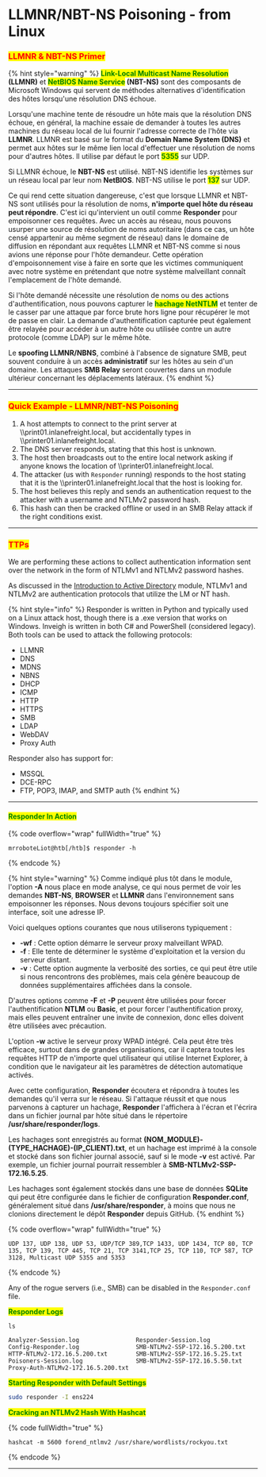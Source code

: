# LLMNR/NBT-NS Poisoning - from Linux

### <mark style="color:red;">LLMNR & NBT-NS Primer</mark>

{% hint style="warning" %}
<mark style="color:green;">**Link-Local Multicast Name Resolution**</mark>**&#x20;(LLMNR)** et <mark style="color:green;">**NetBIOS Name Service**</mark>**&#x20;(NBT-NS)** sont des composants de Microsoft Windows qui servent de méthodes alternatives d'identification des hôtes lorsqu'une résolution DNS échoue.

Lorsqu'une machine tente de résoudre un hôte mais que la résolution DNS échoue, en général, la machine essaie de demander à toutes les autres machines du réseau local de lui fournir l'adresse correcte de l'hôte via **LLMNR**. LLMNR est basé sur le format du **Domain Name System (DNS)** et permet aux hôtes sur le même lien local d'effectuer une résolution de noms pour d'autres hôtes. Il utilise par défaut le port <mark style="color:green;">**5355**</mark> sur UDP.

Si LLMNR échoue, le **NBT-NS** est utilisé. NBT-NS identifie les systèmes sur un réseau local par leur nom **NetBIOS**. NBT-NS utilise le port <mark style="color:green;">**137**</mark> sur UDP.

Ce qui rend cette situation dangereuse, c'est que lorsque LLMNR et NBT-NS sont utilisés pour la résolution de noms, **n'importe quel hôte du réseau peut répondre**. C'est ici qu'intervient un outil comme **Responder** pour empoisonner ces requêtes. Avec un accès au réseau, nous pouvons usurper une source de résolution de noms autoritaire (dans ce cas, un hôte censé appartenir au même segment de réseau) dans le domaine de diffusion en répondant aux requêtes LLMNR et NBT-NS comme si nous avions une réponse pour l'hôte demandeur. Cette opération d'empoisonnement vise à faire en sorte que les victimes communiquent avec notre système en prétendant que notre système malveillant connaît l'emplacement de l'hôte demandé.

Si l'hôte demandé nécessite une résolution de noms ou des actions d'authentification, nous pouvons capturer le <mark style="color:green;">**hachage NetNTLM**</mark> et tenter de le casser par une attaque par force brute hors ligne pour récupérer le mot de passe en clair. La demande d'authentification capturée peut également être relayée pour accéder à un autre hôte ou utilisée contre un autre protocole (comme LDAP) sur le même hôte.

Le **spoofing LLMNR/NBNS**, combiné à l'absence de signature SMB, peut souvent conduire à un accès **administratif** sur les hôtes au sein d'un domaine. Les attaques **SMB Relay** seront couvertes dans un module ultérieur concernant les déplacements latéraux.
{% endhint %}

***

### <mark style="color:red;">Quick Example - LLMNR/NBT-NS Poisoning</mark>

1. A host attempts to connect to the print server at \\\print01.inlanefreight.local, but accidentally types in \\\printer01.inlanefreight.local.
2. The DNS server responds, stating that this host is unknown.
3. The host then broadcasts out to the entire local network asking if anyone knows the location of \\\printer01.inlanefreight.local.
4. The attacker (us with `Responder` running) responds to the host stating that it is the \\\printer01.inlanefreight.local that the host is looking for.
5. The host believes this reply and sends an authentication request to the attacker with a username and NTLMv2 password hash.
6. This hash can then be cracked offline or used in an SMB Relay attack if the right conditions exist.

***

### <mark style="color:red;">TTPs</mark>

We are performing these actions to collect authentication information sent over the network in the form of NTLMv1 and NTLMv2 password hashes.

&#x20;As discussed in the [Introduction to Active Directory](https://academy.hackthebox.com/course/preview/introduction-to-active-directory) module, NTLMv1 and NTLMv2 are authentication protocols that utilize the LM or NT hash.

{% hint style="info" %}
Responder is written in Python and typically used on a Linux attack host, though there is a .exe version that works on Windows. Inveigh is written in both C# and PowerShell (considered legacy). Both tools can be used to attack the following protocols:

* LLMNR
* DNS
* MDNS
* NBNS
* DHCP
* ICMP
* HTTP
* HTTPS
* SMB
* LDAP
* WebDAV
* Proxy Auth

Responder also has support for:

* MSSQL
* DCE-RPC
* FTP, POP3, IMAP, and SMTP auth
{% endhint %}

***

#### <mark style="color:green;">Responder In Action</mark>

{% code overflow="wrap" fullWidth="true" %}
```shell-session
mrroboteLiot@htb[/htb]$ responder -h
```
{% endcode %}

{% hint style="warning" %}
Comme indiqué plus tôt dans le module, l'option **-A** nous place en mode analyse, ce qui nous permet de voir les demandes **NBT-NS**, **BROWSER** et **LLMNR** dans l'environnement sans empoisonner les réponses. Nous devons toujours spécifier soit une interface, soit une adresse IP.

Voici quelques options courantes que nous utiliserons typiquement :

* **-wf** : Cette option démarre le serveur proxy malveillant WPAD.
* **-f** : Elle tente de déterminer le système d'exploitation et la version du serveur distant.
* **-v** : Cette option augmente la verbosité des sorties, ce qui peut être utile si nous rencontrons des problèmes, mais cela génère beaucoup de données supplémentaires affichées dans la console.

D'autres options comme **-F** et **-P** peuvent être utilisées pour forcer l'authentification **NTLM** ou **Basic**, et pour forcer l'authentification proxy, mais elles peuvent entraîner une invite de connexion, donc elles doivent être utilisées avec précaution.

L'option **-w** active le serveur proxy WPAD intégré. Cela peut être très efficace, surtout dans de grandes organisations, car il captera toutes les requêtes HTTP de n'importe quel utilisateur qui utilise Internet Explorer, à condition que le navigateur ait les paramètres de détection automatique activés.

Avec cette configuration, **Responder** écoutera et répondra à toutes les demandes qu'il verra sur le réseau. Si l'attaque réussit et que nous parvenons à capturer un hachage, **Responder** l'affichera à l'écran et l'écrira dans un fichier journal par hôte situé dans le répertoire **/usr/share/responder/logs**.

&#x20;Les hachages sont enregistrés au format **(NOM\_MODULE)-(TYPE\_HACHAGE)-(IP\_CLIENT).txt**, et un hachage est imprimé à la console et stocké dans son fichier journal associé, sauf si le mode **-v** est activé. Par exemple, un fichier journal pourrait ressembler à **SMB-NTLMv2-SSP-172.16.5.25**.

Les hachages sont également stockés dans une base de données **SQLite** qui peut être configurée dans le fichier de configuration **Responder.conf**, généralement situé dans **/usr/share/responder**, à moins que nous ne clonions directement le dépôt **Responder** depuis GitHub.
{% endhint %}

{% code overflow="wrap" fullWidth="true" %}
```shell-session
UDP 137, UDP 138, UDP 53, UDP/TCP 389,TCP 1433, UDP 1434, TCP 80, TCP 135, TCP 139, TCP 445, TCP 21, TCP 3141,TCP 25, TCP 110, TCP 587, TCP 3128, Multicast UDP 5355 and 5353
```
{% endcode %}

Any of the rogue servers (i.e., SMB) can be disabled in the `Responder.conf` file.

<mark style="color:green;">**Responder Logs**</mark>

```shell-session
ls

Analyzer-Session.log                Responder-Session.log
Config-Responder.log                SMB-NTLMv2-SSP-172.16.5.200.txt
HTTP-NTLMv2-172.16.5.200.txt        SMB-NTLMv2-SSP-172.16.5.25.txt
Poisoners-Session.log               SMB-NTLMv2-SSP-172.16.5.50.txt
Proxy-Auth-NTLMv2-172.16.5.200.txt
```

<mark style="color:green;">**Starting Responder with Default Settings**</mark>

```bash
sudo responder -I ens224 
```

<mark style="color:green;">**Cracking an NTLMv2 Hash With Hashcat**</mark>

{% code fullWidth="true" %}
```shell-session
hashcat -m 5600 forend_ntlmv2 /usr/share/wordlists/rockyou.txt 

```
{% endcode %}

***
